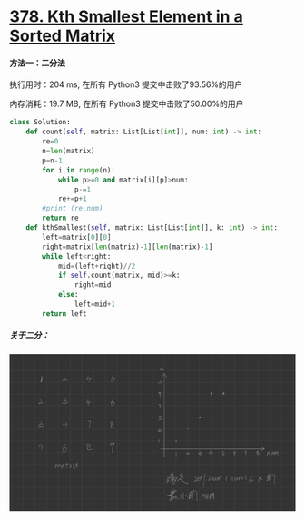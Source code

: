 # [378. Kth Smallest Element in a Sorted Matrix](https://leetcode-cn.com/problems/kth-smallest-element-in-a-sorted-matrix/)

#### 方法一：二分法

执行用时：204 ms, 在所有 Python3 提交中击败了93.56%的用户

内存消耗：19.7 MB, 在所有 Python3 提交中击败了50.00%的用户

```python
class Solution:
    def count(self, matrix: List[List[int]], num: int) -> int:
        re=0
        n=len(matrix)
        p=n-1
        for i in range(n):
            while p>=0 and matrix[i][p]>num:
                p-=1
            re+=p+1
        #print (re,num)
        return re
    def kthSmallest(self, matrix: List[List[int]], k: int) -> int:
        left=matrix[0][0]
        right=matrix[len(matrix)-1][len(matrix)-1]
        while left<right:
            mid=(left+right)//2
            if self.count(matrix, mid)>=k:
                right=mid
            else:
                left=mid+1
        return left
```

##### 关于二分：

![378-1](378-1.jpg)

